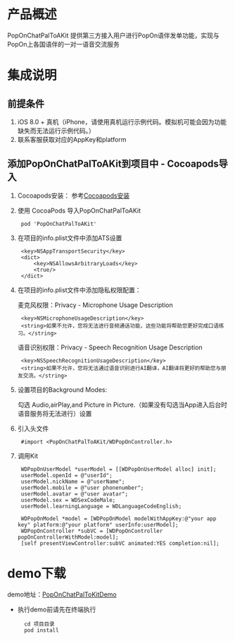 # 产品概述 
PopOnChatPalToAKit 提供第三方接入用户进行PopOn语伴发单功能，实现与PopOn上各国语伴的一对一语音交流服务

# 集成说明 

## 前提条件 
1. iOS 8.0 + 真机（iPhone，请使用真机运行示例代码。模拟机可能会因为功能缺失而无法运行示例代码。）
2. 联系客服获取对应的AppKey和platform

## 添加PopOnChatPalToAKit到项目中 - Cocoapods导入
1. Cocoapods安装： 参考[Cocoapods安装](https://guides.cocoapods.org/using/getting-started.html)
2. 使用 CocoaPods 导入PopOnChatPalToAKit  

        pod 'PopOnChatPalToAKit'
    
3. 在项目的info.plist文件中添加ATS设置

    	<key>NSAppTransportSecurity</key>
	    <dict>
		    <key>NSAllowsArbitraryLoads</key>
		    <true/>
	    </dict>

4. 在项目的info.plist文件中添加隐私权限配置：

    麦克风权限：Privacy - Microphone Usage Description 

        <key>NSMicrophoneUsageDescription</key>
        <string>如果不允许，您将无法进行音频通话功能，这些功能将帮助您更好完成口语练习。</string>
    
    语音识别权限：Privacy - Speech Recognition Usage Description

        <key>NSSpeechRecognitionUsageDescription</key>
        <string>如果不允许，您将无法通过语音识别进行AI翻译，AI翻译将更好的帮助您与朋友交流。</string>
    
    
5. 设置项目的Background Modes:

    勾选 Audio,airPlay,and Picture in Picture.（如果没有勾选当App进入后台时语音服务将无法进行）设置

6. 引入头文件 

        #import <PopOnChatPalToAKit/WDPopOnController.h>

7. 调用Kit  

	    WDPopOnUserModel *userModel = [[WDPopOnUserModel alloc] init];
	    userModel.openId = @"userId";
	    userModel.nickName = @"userName";
	    userModel.mobile = @"user phonenumber";
	    userModel.avatar = @"user avatar";
	    userModel.sex = WDSexCodeMale;
	    userModel.learningLanguage = WDLanguageCodeEnglish;
			    
    	WDPopOnModel *model = [WDPopOnModel modelWithAppKey:@"your app key" platform:@"your platform" userInfo:userModel];
	    WDPopOnController *subVC = [WDPopOnController popOnControllerWithModel:model];
	    [self presentViewController:subVC animated:YES completion:nil];


# demo下载
demo地址：[PopOnChatPalToKitDemo](http://121.196.211.217/wordoor_ios/PopOnSDK_ChatPalToAKit_framework/tree/master/PopOnChatPalToAKitDemo)

- 执行demo前请先在终端执行

        cd 项目目录
        pod install

